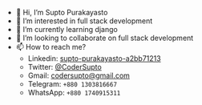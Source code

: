 - 👋 Hi, I’m Supto Purakayasto
- 👀 I’m interested in full stack development
- 🌱 I’m currently learning django
- 💞️ I’m looking to collaborate on full stack development
- 📫 How to reach me?
  * Linkedin: [supto-purakayasto-a2bb71213](https://www.linkedin.com/in/supto-purakayasto-a2bb71213/)
  * Twitter: [@CoderSupto](https://twitter.com/CoderSupto)
  * Gmail: codersupto@gmail.com
  * Telegram: `+880 1303816667`
  * WhatsApp: `+880 1740915311`


<!---
supto11/supto11 is a ✨ special ✨ repository because its `README.md` (this file) appears on your GitHub profile.
You can click the Preview link to take a look at your changes.
--->
